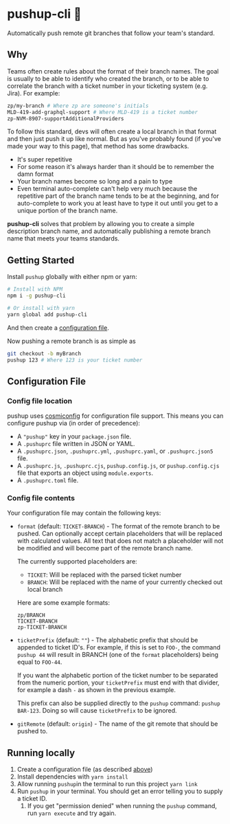 # pushup-cli 💪

Automatically push remote git branches that follow your team's standard.

## Why

Teams often create rules about the format of their branch names. The goal is usually to be able to identify who created the branch, or to be able to correlate the branch with a ticket number in your ticketing system (e.g. Jira). For example:

```bash
zp/my-branch # Where zp are someone's initials
MLD-419-add-graphql-support # Where MLD-419 is a ticket number
zp-NVM-8907-supportAdditionalProviders
```

To follow this standard, devs will often create a local branch in that format and then just push it up like normal. But as you've probably found (if you've made your way to this page), that method has some drawbacks.

- It's super repetitive
- For some reason it's always harder than it should be to remember the damn format
- Your branch names become so long and a pain to type
- Even terminal auto-complete can't help very much because the repetitive part of the branch name tends to be at the beginning, and for auto-complete to work you at least have to type it out until you get to a unique portion of the branch name.

**pushup-cli** solves that problem by allowing you to create a simple description branch name, and automatically publishing a remote branch name that meets your teams standards.

## Getting Started

Install `pushup` globally with either npm or yarn:

```bash
# Install with NPM
npm i -g pushup-cli

# Or install with yarn
yarn global add pushup-cli
```

And then create a [configuration file](#configuration-file).

Now pushing a remote branch is as simple as

```bash
git checkout -b myBranch
pushup 123 # Where 123 is your ticket number
```

## Configuration File

### Config file location

pushup uses [cosmiconfig](https://github.com/davidtheclark/cosmiconfig) for configuration file support. This means you can configure pushup via (in order of precedence):

- A `"pushup"` key in your `package.json` file.
- A `.pushuprc` file written in JSON or YAML.
- A `.pushuprc.json`, `.pushuprc.yml`, `.pushuprc.yaml`, or `.pushuprc.json5` file.
- A `.pushuprc.js`, `.pushuprc.cjs`, `pushup.config.js`, or `pushup.config.cjs` file that exports an object using `module.exports`.
- A `.pushuprc.toml` file.

### Config file contents

Your configuration file may contain the following keys:

- `format` (default: `TICKET-BRANCH`) - The format of the remote branch to be pushed. Can optionally accept certain placeholders that will be replaced with calculated values. All text that does not match a placeholder will not be modified and will become part of the remote branch name.

  The currently supported placeholders are:

  - `TICKET`: Will be replaced with the parsed ticket number
  - `BRANCH`: Will be replaced with the name of your currently checked out local branch

  Here are some example formats:

  ```
  zp/BRANCH
  TICKET-BRANCH
  zp-TICKET-BRANCH
  ```

- `ticketPrefix` (default: `""`) - The alphabetic prefix that should be appended to ticket ID's. For example, if this is set to `FOO-`, the command `pushup 44` will result in BRANCH (one of the `format` placeholders) being equal to `FOO-44`.

  If you want the alphabetic portion of the ticket number to be separated from the numeric portion, your `ticketPrefix` must end with that divider, for example a dash `-` as shown in the previous example.

  This prefix can also be supplied directly to the `pushup` command: `pushup BAR-123`. Doing so will cause `ticketPrefix` to be ignored.

- `gitRemote` (default: `origin`) - The name of the git remote that should be pushed to.

## Running locally

1. Create a configuration file (as described [above](#configuration-file))
1. Install dependencies with `yarn install`
1. Allow running `pushup`in the terminal to run this project `yarn link`
1. Run `pushup` in your terminal. You should get an error telling you to supply a ticket ID.
   1. If you get "permission denied" when running the `pushup` command, run `yarn execute` and try again.
